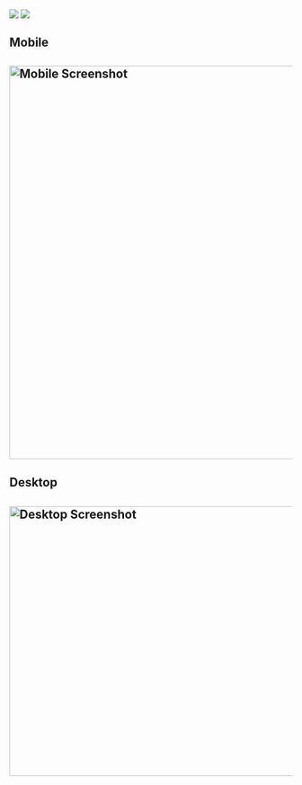  <img align="center" src="https://img.shields.io/github/stars/RenanEfrem/Instagram-Clone?style=for-the-badge">
 <img align="center" src="https://img.shields.io/github/forks/RenanEfrem/Instagram-Clone?style=for-the-badge">
 <h2>Mobile<h2>
 <img  align="center" height="700" width="700" src="https://user-images.githubusercontent.com/70667947/130653504-664b5491-399b-42a1-bb8e-17826550f2e1.png" alt="Mobile Screenshot">
 <h2>Desktop<h2>
 <img  align="center" height="480" width="1000" src="https://user-images.githubusercontent.com/70667947/130653551-494afa39-f2d0-47d6-a240-7e813d9e9eb8.png" alt="Desktop Screenshot"> 

